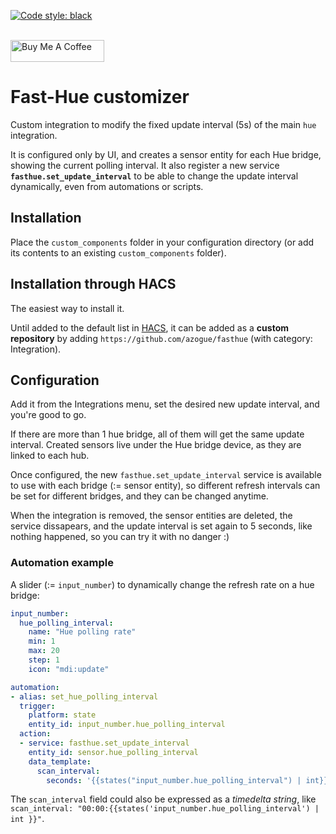 [![Code style: black](https://img.shields.io/badge/code%20style-black-000000.svg)](https://github.com/ambv/black)

<br><a href="https://www.buymeacoffee.com/azogue" target="_blank"><img src="https://cdn.buymeacoffee.com/buttons/default-black.png" width="150px" height="35px" alt="Buy Me A Coffee" style="height: 35px !important;width: 150px !important;" ></a>

# Fast-Hue customizer

Custom integration to modify the fixed update interval (5s) of the main `hue` integration.

It is configured only by UI, and creates a sensor entity for each Hue bridge, showing the current polling interval.
It also register a new service **`fasthue.set_update_interval`** to be able to change the update interval dynamically, even from automations or scripts.

## Installation

Place the `custom_components` folder in your configuration directory
(or add its contents to an existing `custom_components` folder).

## Installation through HACS

The easiest way to install it.

Until added to the default list in [HACS](https://hacs.xyz/), it can be added as a **custom repository** by adding `https://github.com/azogue/fasthue` (with category: Integration).

## Configuration

Add it from the Integrations menu, set the desired new update interval, and you're good to go.

If there are more than 1 hue bridge, all of them will get the same update interval. Created sensors live under the Hue bridge device, as they are linked to each hub.

Once configured, the new `fasthue.set_update_interval` service is available to use with each bridge (:= sensor entity),
so different refresh intervals can be set for different bridges, and they can be changed anytime.

When the integration is removed, the sensor entities are deleted, the service dissapears,
and the update interval is set again to 5 seconds, like nothing happened,
so you can try it with no danger :)

### Automation example

A slider (:= `input_number`) to dynamically change the refresh rate on a hue bridge:

```yaml
input_number:
  hue_polling_interval:
    name: "Hue polling rate"
    min: 1
    max: 20
    step: 1
    icon: "mdi:update"

automation:
- alias: set_hue_polling_interval
  trigger:
    platform: state
    entity_id: input_number.hue_polling_interval
  action:
  - service: fasthue.set_update_interval
    entity_id: sensor.hue_polling_interval
    data_template:
      scan_interval:
        seconds: '{{states("input_number.hue_polling_interval") | int}}'
```

The `scan_interval` field could also be expressed as a _timedelta string_, like `scan_interval: "00:00:{{states('input_number.hue_polling_interval') | int }}"`.
